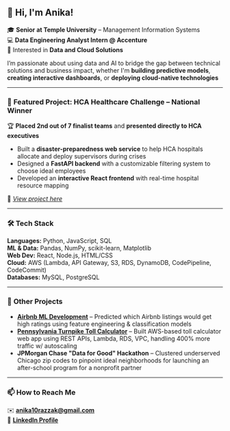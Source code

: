 ## 👋 Hi, I'm Anika!

🎓 **Senior at Temple University** – Management Information Systems  
💻 **Data Engineering Analyst Intern @ Accenture**  
🌟 Interested in **Data and Cloud Solutions**

I’m passionate about using data and AI to bridge the gap between technical solutions and business impact, whether I'm **building predictive models**, **creating interactive dashboards**, or **deploying cloud-native technologies**

---

### 🎯 **Featured Project: HCA Healthcare Challenge – National Winner**
🏆 **Placed 2nd out of 7 finalist teams** and **presented directly to HCA executives**

- Built a **disaster-preparedness web service** to help HCA hospitals allocate and deploy supervisors during crises  
- Designed a **FastAPI backend** with a customizable filtering system to choose ideal employees  
- Developed an **interactive React frontend** with real-time hospital resource mapping 

📂 *[View project here](https://github.com/anikarazz/)*

---

### 🛠 **Tech Stack**
**Languages:** Python, JavaScript, SQL      
**ML & Data:** Pandas, NumPy, scikit-learn, Matplotlib  
**Web Dev:** React, Node.js, HTML/CSS  
**Cloud:** AWS (Lambda, API Gateway, S3, RDS, DynamoDB, CodePipeline, CodeCommit)  
**Databases:** MySQL, PostgreSQL  

---

### 🚀 **Other Projects**
- [**Airbnb ML Development**](https://github.com/anikarazz/Airbnb-Listing-Review-Score-Prediction) – Predicted which Airbnb listings would get high ratings using feature engineering & classification models
- [**Pennsylvania Turnpike Toll Calculator**](https://github.com/anikarazz/Pennsylvania-Toll-Calculator) – Built AWS-based toll calculator web app using REST APIs, Lambda, RDS, VPC, handling 400% more traffic w/ autoscaling
- **JPMorgan Chase "Data for Good" Hackathon** – Clustered underserved Chicago zip codes to pinpoint ideal neighborhoods for launching an after-school program for a nonprofit partner


---

### 📫 **How to Reach Me**
✉️  **anika10razzak@gmail.com**  
👤 [**LinkedIn Profile**](https://www.linkedin.com/in/anika-razzak/)




<!--
**anikarazz/anikarazz** is a ✨ _special_ ✨ repository because its `README.md` (this file) appears on your GitHub profile.

Here are some ideas to get you started:

- 🔭 I’m currently working on ...
- 🌱 I’m currently learning ...
- 👯 I’m looking to collaborate on ...
- 🤔 I’m looking for help with ...
- 💬 Ask me about ...
- 📫 How to reach me: ...
- 😄 Pronouns: ...
- ⚡ Fun fact: ...
-->
